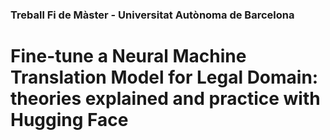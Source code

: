 ### Treball Fi de Màster - Universitat Autònoma de Barcelona
# Fine-tune a Neural Machine Translation Model for Legal Domain: theories explained and practice with Hugging Face

